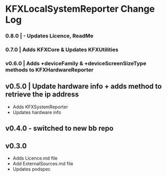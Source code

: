 
# KFXLocalSystemReporter Change Log #

### 0.8.0 | - Updates Licence, ReadMe

### 0.7.0 | Adds KFXCore & Updates KFXUtilities

### v0.6.0 | Adds +deviceFamily & +deviceScreenSizeType methods to KFXHardwareReporter

## v0.5.0 | Update hardware info + adds method to retrieve the ip address
- Adds KFXSystemReporter
- Updates hardware info

## v0.4.0 - switched to new bb repo

## v0.3.0
- Adds Licence.md file
- Add ExternalSources.md file
- Updates podspec 


